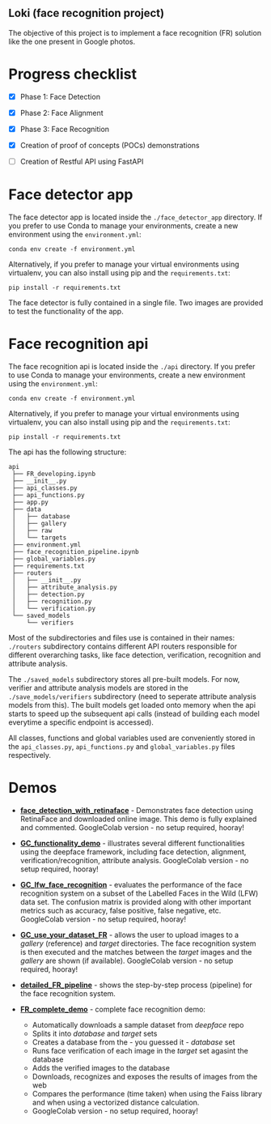 ## Loki (face recognition project)

The objective of this project is to implement a face recognition (FR) solution like the one present in Google photos.


# Progress checklist
 - [x] Phase 1: Face Detection
 - [x] Phase 2: Face Alignment
 - [x] Phase 3: Face Recognition
 - [x] Creation of proof of concepts (POCs) demonstrations
 - [ ] Creation of Restful API using FastAPI


# Face detector app

The face detector app is located inside the `./face_detector_app` directory. If you prefer to use Conda to manage your
environments, create a new environment using the `environment.yml`:

    conda env create -f environment.yml

Alternatively, if you prefer to manage your virtual environments using virtualenv, you can also install using pip and
the `requirements.txt`:

    pip install -r requirements.txt

The face detector is fully contained in a single file. Two images are provided to test the functionality of the app.


# Face recognition api

The face recognition api is located inside the `./api` directory. If you prefer to use Conda to manage your
environments, create a new environment using the `environment.yml`:

    conda env create -f environment.yml

Alternatively, if you prefer to manage your virtual environments using virtualenv, you can also install using pip and
the `requirements.txt`:

    pip install -r requirements.txt

The api has the following structure:
```
api
 ├── FR_developing.ipynb
 ├── __init__.py
 ├── api_classes.py
 ├── api_functions.py
 ├── app.py
 ├── data
 │   ├── database
 │   ├── gallery
 │   ├── raw
 │   └── targets
 ├── environment.yml
 ├── face_recognition_pipeline.ipynb
 ├── global_variables.py
 ├── requirements.txt
 ├── routers
 │   ├── __init__.py
 │   ├── attribute_analysis.py
 │   ├── detection.py
 │   ├── recognition.py
 │   └── verification.py
 └── saved_models
     └── verifiers
```

Most of the subdirectories and files use is contained in their names: `./routers` subdirectory contains different API routers responsible for different overarching tasks, like face detection, verification, recognition and attribute analysis.

The `./saved_models` subdirectory stores all pre-built models. For now, verifier and attribute analysis models are stored in the `./save_models/verifiers` subdirectory (need to seperate attribute analysis models from this). The built models get loaded onto memory when the api starts to speed up the subsequent api calls (instead of building each model everytime a specific endpoint is accessed).

All classes, functions and global variables used are conveniently stored in the `api_classes.py`, `api_functions.py` and `global_variables.py` files respectively.


# Demos
 - **[face_detection_with_retinaface](demos/face_detection_with_retinaface.ipynb)** - Demonstrates face detection using RetinaFace and downloaded online image. This demo is fully explained and commented. GoogleColab version - no setup required, hooray!

 - **[GC_functionality_demo](demos/GC_deepface_functionality.ipynb)** - illustrates several different functionalities
 using the deepface framework, including face detection, alignment, verification/recognition, attribute analysis.
 GoogleColab version - no setup required, hooray!

 - **[GC_lfw_face_recognition](demos/GC_lfw_face_recognition.ipynb)** - evaluates the performance of the face
 recognition system on a subset of the Labelled Faces in the Wild (LFW) data set. The confusion matrix is provided along
 with other important metrics such as accuracy, false positive, false negative, etc. GoogleColab version - no setup
 required, hooray!

 - **[GC_use_your_dataset_FR](demos/GC_use_your_dataset_FR.ipynb)** - allows the user to upload images to a *gallery*
 (reference) and *target* directories. The face recognition system is then executed and the matches between the *target*
 images and the *gallery* are shown (if available). GoogleColab version - no setup required, hooray!

 - **[detailed_FR_pipeline](demos/detailed_FR_pipeline.ipynb)** - shows the  step-by-step process (pipeline) for the
 face recognition system.

 - **[FR_complete_demo](demos/GC_FR_complete_demo.ipynb)** - complete face recognition demo:
    - Automatically downloads a sample dataset from *deepface* repo
    - Splits it into *database* and *target* sets
    - Creates a database from the - you guessed it - *database* set
    - Runs face verification of each image in the *target* set agasint the database
    - Adds the verified images to the database
    - Downloads, recognizes and exposes the results of images from the web
    - Compares the performance (time taken) when using the Faiss library and when using a vectorized distance
    calculation.
    - GoogleColab version - no setup required, hooray!

